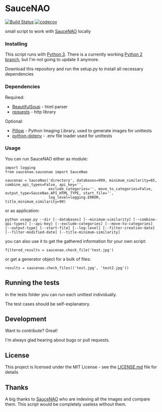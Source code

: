 # SauceNAO

[![Build Status](https://travis-ci.org/DaRealFreak/saucenao.svg?branch=master)](https://travis-ci.org/DaRealFreak/saucenao)
[![codecov](https://codecov.io/gh/DaRealFreak/saucenao/branch/master/graph/badge.svg)](https://codecov.io/gh/DaRealFreak/saucenao)

small script to work with [SauceNAO](https://www.saucenao.com) locally


### Installing
This script runs with [Python 3](https://www.python.org).
There is a currently working [Python 2 branch](https://github.com/DaRealFreak/saucenao/tree/Python-2.x), but I'm not going to update it anymore.

Download this repository and run the setup.py to install all necessary dependencies

### Dependencies


Required:

* [BeautifulSoup](https://www.crummy.com/software/BeautifulSoup) - html parser
* [requests](https://github.com/requests/requests) - http library

Optional:

* [Pillow](https://python-pillow.org) - Python Imaging Library, used to generate images for unittests
* [python-dotenv](https://github.com/theskumar/python-dotenv) - .env file loader used for unittests


### Usage
You can run SauceNAO either as module:
```
import logging
from saucenao.saucenao import SauceNao

saucenao = SauceNao('directory', databases=999, minimum_similarity=65, combine_api_types=False, api_key='',
                    exclude_categories='', move_to_categories=False, output_type=SauceNao.API_HTML_TYPE, start_file='',
                    log_level=logging.ERROR, title_minimum_similarity=90)

```

or as application:
```
python usage.py --dir [--databases] [--minimum-similarity] [--combine-api-types] [--api-key] [--exclude-categories] [--move-to-categories] [--output-type] [--start-file] [--log-level] [--filter-creation-date] [--filter-modified-date] [--title-minimum-similarity]
```

you can also use it to get the gathered information for your own script:
```
filtered_results = saucenao.check_file('test.jpg')
```
or get a generator object for a bulk of files:
```
results = saucenao.check_files(('test.jpg', 'test2.jpg'))
```


## Running the tests

In the tests folder you can run each unittest individually.

The test cases should be self-explanatory.


## Development
Want to contribute? Great!

I'm always glad hearing about bugs or pull requests.


## License

This project is licensed under the MIT License - see the [LICENSE.md](LICENSE.md) file for details


## Thanks

A big thanks to [SauceNAO](https://www.saucenao.com) who are indexing all the images and compare them.
This script would be completely useless without them.